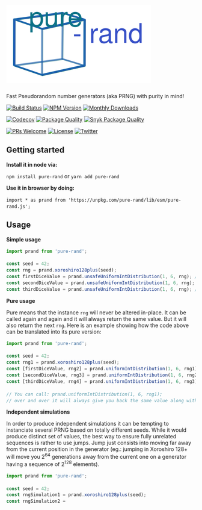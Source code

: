<h1>
  <img src="https://raw.githubusercontent.com/dubzzz/pure-rand/main/assets/logo.svg" alt="pure-rand logo" />
</h1>

Fast Pseudorandom number generators (aka PRNG) with purity in mind!

[![Build Status](https://github.com/dubzzz/pure-rand/workflows/Build%20Status/badge.svg?branch=main)](https://github.com/dubzzz/pure-rand/actions)
[![NPM Version](https://badge.fury.io/js/pure-rand.svg)](https://badge.fury.io/js/pure-rand)
[![Monthly Downloads](https://img.shields.io/npm/dm/pure-rand)](https://www.npmjs.com/package/pure-rand)

[![Codecov](https://codecov.io/gh/dubzzz/pure-rand/branch/main/graph/badge.svg)](https://codecov.io/gh/dubzzz/pure-rand)
[![Package Quality](https://packagequality.com/shield/pure-rand.svg)](https://packagequality.com/#?package=pure-rand)
[![Snyk Package Quality](https://snyk.io/advisor/npm-package/pure-rand/badge.svg)](https://snyk.io/advisor/npm-package/pure-rand)

[![PRs Welcome](https://img.shields.io/badge/PRs-welcome-brightgreen.svg)](https://github.com/dubzzz/pure-rand/labels/good%20first%20issue)
[![License](https://img.shields.io/npm/l/pure-rand.svg)](https://github.com/dubzzz/pure-rand/blob/main/LICENSE)
[![Twitter](https://img.shields.io/twitter/url/https/github.com/dubzzz/pure-rand.svg?style=social)](https://twitter.com/intent/tweet?text=Check%20out%20pure-rand%20by%20%40ndubien%20https%3A%2F%2Fgithub.com%2Fdubzzz%2Fpure-rand%20%F0%9F%91%8D)

## Getting started

**Install it in node via:**

`npm install pure-rand` or `yarn add pure-rand`

**Use it in browser by doing:**

`import * as prand from 'https://unpkg.com/pure-rand/lib/esm/pure-rand.js';`

## Usage

**Simple usage**

```javascript
import prand from 'pure-rand';

const seed = 42;
const rng = prand.xoroshiro128plus(seed);
const firstDiceValue = prand.unsafeUniformIntDistribution(1, 6, rng); // value in {1..6}, here: 2
const secondDiceValue = prand.unsafeUniformIntDistribution(1, 6, rng); // value in {1..6}, here: 4
const thirdDiceValue = prand.unsafeUniformIntDistribution(1, 6, rng); // value in {1..6}, here: 6
```

**Pure usage**

Pure means that the instance `rng` will never be altered in-place. It can be called again and again and it will always return the same value. But it will also return the next `rng`. Here is an example showing how the code above can be translated into its pure version:

```javascript
import prand from 'pure-rand';

const seed = 42;
const rng1 = prand.xoroshiro128plus(seed);
const [firstDiceValue, rng2] = prand.uniformIntDistribution(1, 6, rng1); // value in {1..6}, here: 2
const [secondDiceValue, rng3] = prand.uniformIntDistribution(1, 6, rng2); // value in {1..6}, here: 4
const [thirdDiceValue, rng4] = prand.uniformIntDistribution(1, 6, rng3); // value in {1..6}, here: 6

// You can call: prand.uniformIntDistribution(1, 6, rng1);
// over and over it will always give you back the same value along with a new rng (always producing the same values too).
```

**Independent simulations**

In order to produce independent simulations it can be tempting to instanciate several PRNG based on totally different seeds. While it would produce distinct set of values, the best way to ensure fully unrelated sequences is rather to use jumps. Jump just consists into moving far away from the current position in the generator (eg.: jumping in Xoroshiro 128+ will move you 2<sup>64</sup> generations away from the current one on a generator having a sequence of 2<sup>128</sup> elements).

```javascript
import prand from 'pure-rand';

const seed = 42;
const rngSimulation1 = prand.xoroshiro128plus(seed);
const rngSimulation2 =